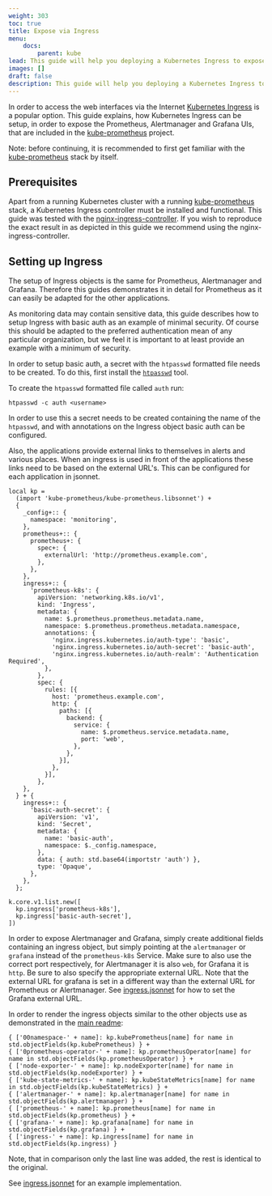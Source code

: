 ```yaml
---
weight: 303
toc: true
title: Expose via Ingress
menu:
    docs:
        parent: kube
lead: This guide will help you deploying a Kubernetes Ingress to expose Prometheus, Alertmanager and Grafana.
images: []
draft: false
description: This guide will help you deploying a Kubernetes Ingress to expose Prometheus, Alertmanager and Grafana.
---
```


In order to access the web interfaces via the Internet [Kubernetes Ingress](https://kubernetes.io/docs/concepts/services-networking/ingress/) is a popular option. This guide explains, how Kubernetes Ingress can be setup, in order to expose the Prometheus, Alertmanager and Grafana UIs, that are included in the [kube-prometheus](https://github.com/prometheus-operator/kube-prometheus) project.

Note: before continuing, it is recommended to first get familiar with the [kube-prometheus](https://github.com/prometheus-operator/kube-prometheus) stack by itself.

## Prerequisites

Apart from a running Kubernetes cluster with a running [kube-prometheus](https://github.com/prometheus-operator/kube-prometheus) stack, a Kubernetes Ingress controller must be installed and functional. This guide was tested with the [nginx-ingress-controller](https://github.com/kubernetes/ingress-nginx). If you wish to reproduce the exact result in as depicted in this guide we recommend using the nginx-ingress-controller.

## Setting up Ingress

The setup of Ingress objects is the same for Prometheus, Alertmanager and Grafana. Therefore this guides demonstrates it in detail for Prometheus as it can easily be adapted for the other applications.

As monitoring data may contain sensitive data, this guide describes how to setup Ingress with basic auth as an example of minimal security. Of course this should be adapted to the preferred authentication mean of any particular organization, but we feel it is important to at least provide an example with a minimum of security.

In order to setup basic auth, a secret with the `htpasswd` formatted file needs to be created. To do this, first install the [`htpasswd`](https://httpd.apache.org/docs/2.4/programs/htpasswd.html) tool.

To create the `htpasswd` formatted file called `auth` run:

```
htpasswd -c auth <username>
```

In order to use this a secret needs to be created containing the name of the `htpasswd`, and with annotations on the Ingress object basic auth can be configured.

Also, the applications provide external links to themselves in alerts and various places. When an ingress is used in front of the applications these links need to be based on the external URL's. This can be configured for each application in jsonnet.

```jsonnet
local kp =
  (import 'kube-prometheus/kube-prometheus.libsonnet') +
  {
    _config+:: {
      namespace: 'monitoring',
    },
    prometheus+:: {
      prometheus+: {
        spec+: {
          externalUrl: 'http://prometheus.example.com',
        },
      },
    },
    ingress+:: {
      'prometheus-k8s': {
        apiVersion: 'networking.k8s.io/v1',
        kind: 'Ingress',
        metadata: {
          name: $.prometheus.prometheus.metadata.name,
          namespace: $.prometheus.prometheus.metadata.namespace,
          annotations: {
            'nginx.ingress.kubernetes.io/auth-type': 'basic',
            'nginx.ingress.kubernetes.io/auth-secret': 'basic-auth',
            'nginx.ingress.kubernetes.io/auth-realm': 'Authentication Required',
          },
        },
        spec: {
          rules: [{
            host: 'prometheus.example.com',
            http: {
              paths: [{
                backend: {
                  service: {
                    name: $.prometheus.service.metadata.name,
                    port: 'web',
                  },
                },
              }],
            },
          }],
        },
    },
  } + {
    ingress+:: {
      'basic-auth-secret': {
        apiVersion: 'v1',
        kind: 'Secret',
        metadata: {
          name: 'basic-auth',
          namespace: $._config.namespace,
        },
        data: { auth: std.base64(importstr 'auth') },
        type: 'Opaque',
      },
    },
  };

k.core.v1.list.new([
  kp.ingress['prometheus-k8s'],
  kp.ingress['basic-auth-secret'],
])
```

In order to expose Alertmanager and Grafana, simply create additional fields containing an ingress object, but simply pointing at the `alertmanager` or `grafana` instead of the `prometheus-k8s` Service. Make sure to also use the correct port respectively, for Alertmanager it is also `web`, for Grafana it is `http`. Be sure to also specify the appropriate external URL. Note that the external URL for grafana is set in a different way than the external URL for Prometheus or Alertmanager. See [ingress.jsonnet](https://github.com/prometheus-operator/kube-prometheus/tree/main/examples/ingress.jsonnet) for how to set the Grafana external URL.

In order to render the ingress objects similar to the other objects use as demonstrated in the [main readme](https://github.com/prometheus-operator/kube-prometheus/tree/main/README.md):

```
{ ['00namespace-' + name]: kp.kubePrometheus[name] for name in std.objectFields(kp.kubePrometheus) } +
{ ['0prometheus-operator-' + name]: kp.prometheusOperator[name] for name in std.objectFields(kp.prometheusOperator) } +
{ ['node-exporter-' + name]: kp.nodeExporter[name] for name in std.objectFields(kp.nodeExporter) } +
{ ['kube-state-metrics-' + name]: kp.kubeStateMetrics[name] for name in std.objectFields(kp.kubeStateMetrics) } +
{ ['alertmanager-' + name]: kp.alertmanager[name] for name in std.objectFields(kp.alertmanager) } +
{ ['prometheus-' + name]: kp.prometheus[name] for name in std.objectFields(kp.prometheus) } +
{ ['grafana-' + name]: kp.grafana[name] for name in std.objectFields(kp.grafana) } +
{ ['ingress-' + name]: kp.ingress[name] for name in std.objectFields(kp.ingress) }
```

Note, that in comparison only the last line was added, the rest is identical to the original.

See [ingress.jsonnet](https://github.com/prometheus-operator/kube-prometheus/tree/main/examples/ingress.jsonnet) for an example implementation.
